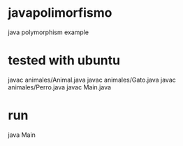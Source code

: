 # javapolimorfismo
java polymorphism example


# tested with ubuntu

javac animales/Animal.java
javac animales/Gato.java
javac animales/Perro.java
javac Main.java

# run

java Main

